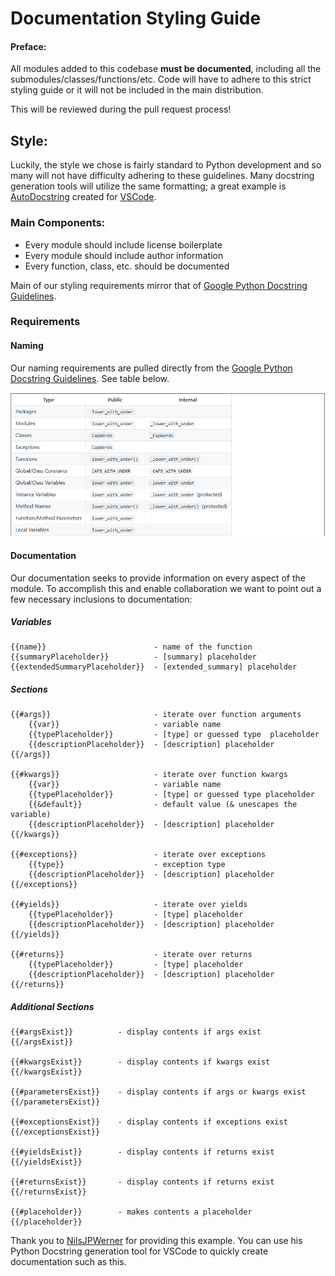 # Documentation Styling Guide

#### Preface:
All modules added to this codebase **must be documented**, including all the submodules/classes/functions/etc. Code will have to adhere to this strict styling guide or it will not be included in the main distribution. 

This will be reviewed during the pull request process!

## Style:
Luckily, the style we chose is fairly standard to Python development and so many will not have difficulty adhering to these guidelines. Many docstring generation tools will utilize the same formatting; a great example is [AutoDocstring](https://github.com/NilsJPWerner/autoDocstring) created for [VSCode](https://code.visualstudio.com/). 

### Main Components:
* Every module should include license boilerplate
* Every module should include author information
* Every function, class, etc. should be documented

Main of our styling requirements mirror that of [Google Python Docstring Guidelines](https://google.github.io/styleguide/pyguide.html). 

### Requirements
#### Naming
 Our naming requirements are pulled directly from the [Google Python Docstring Guidelines](https://google.github.io/styleguide/pyguide.html). See table below.

 ![Google Naming Guidelines](/assets/naming_google_exmaple.png)

#### Documentation
 Our documentation seeks to provide information on every aspect of the module. To accomplish this and enable collaboration we want to point out a few necessary inclusions to documentation:

##### Variables

```
{{name}}                        - name of the function
{{summaryPlaceholder}}          - [summary] placeholder
{{extendedSummaryPlaceholder}}  - [extended_summary] placeholder
```

##### Sections

```
{{#args}}                       - iterate over function arguments
    {{var}}                     - variable name
    {{typePlaceholder}}         - [type] or guessed type  placeholder
    {{descriptionPlaceholder}}  - [description] placeholder
{{/args}}

{{#kwargs}}                     - iterate over function kwargs
    {{var}}                     - variable name
    {{typePlaceholder}}         - [type] or guessed type placeholder
    {{&default}}                - default value (& unescapes the variable)
    {{descriptionPlaceholder}}  - [description] placeholder
{{/kwargs}}

{{#exceptions}}                 - iterate over exceptions
    {{type}}                    - exception type
    {{descriptionPlaceholder}}  - [description] placeholder
{{/exceptions}}

{{#yields}}                     - iterate over yields
    {{typePlaceholder}}         - [type] placeholder
    {{descriptionPlaceholder}}  - [description] placeholder
{{/yields}}

{{#returns}}                    - iterate over returns
    {{typePlaceholder}}         - [type] placeholder
    {{descriptionPlaceholder}}  - [description] placeholder
{{/returns}}
```

##### Additional Sections

```
{{#argsExist}}          - display contents if args exist
{{/argsExist}}

{{#kwargsExist}}        - display contents if kwargs exist
{{/kwargsExist}}

{{#parametersExist}}    - display contents if args or kwargs exist
{{/parametersExist}}

{{#exceptionsExist}}    - display contents if exceptions exist
{{/exceptionsExist}}

{{#yieldsExist}}        - display contents if returns exist
{{/yieldsExist}}

{{#returnsExist}}       - display contents if returns exist
{{/returnsExist}}

{{#placeholder}}        - makes contents a placeholder
{{/placeholder}}
```
Thank you to [NilsJPWerner](https://github.com/NilsJPWerner) for providing this example. You can use his Python Docstring generation tool for VSCode to quickly create documentation such as this. 

